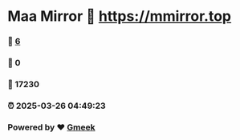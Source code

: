 # Maa Mirror :link: https://mmirror.top 
### :page_facing_up: [6](https://mmirror.top/tag.html) 
### :speech_balloon: 0 
### :hibiscus: 17230 
### :alarm_clock: 2025-03-26 04:49:23 
### Powered by :heart: [Gmeek](https://github.com/Meekdai/Gmeek)
